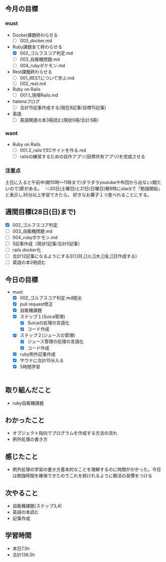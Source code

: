 ## 今月の目標
### must
  - Docker課題終わらせる
    - [ ]  003_docker.md
  - Ruby課題全て終わらせる
    - [x] 002_ゴルフスコア判定.md
    - [ ] 003_自販機問題.md
    - [ ] 004_rubyポケモン.md
  - Rest課題終わらせる
    - [ ] 001_RESTについて学ぶ.md
    - [ ] 002_rest.md
  - Ruby on Rails
    - [ ] 001.1_現場Rails.md
  - hatenaブログ
    - [ ]  合計15記事作成する(現在8記事/目標15記事)
  - 英語
    - [ ]  英語関連の本3冊読む(現状0冊/合計3冊)
### want
  - Ruby on Rails
    - [ ]  001.2_railsでECサイトを作る.md
    - [ ]  railsの練習するための自作アプリ(目標共有アプリ)を完成させる

   ### 注意点
土日に入ると午前中(朝10時〜11時まで)ダラダラyoutubeや布団から出ない(眠たいので)節がある。  
⇨20日(土曜日)と21日(日曜日)朝9時にslackで「勉強開始」と表示し30分以上学習できたら。
好きなお菓子１つ食べれることにする。




## 週間目標(28日(日)まで)
  - [x] 002_ゴルフスコア判定
  - [ ] 003_自販機問題.md
  - [ ] 004_rubyポケモン.md
  - [ ] 5記事作成（現状1記事/合計5記事）
  - [ ] rails docker化
  - [ ] 合計12記事になるようにする([○]月,[]火,[]木,[]金,[]日作成する)
  - [ ] 英語の本2冊読む

## 今日の目標
- must
  - [x]  002_ゴルフスコア判定.md提出
    - [x] pull request修正　
  - [x]   自販機課題
    - [x] ステップ１(Suica管理)
      - [x] Suicaの処理の言語化
      - [x] コード作成
    - [x] ステップ２(ジュースの管理)
      - [x] ジュース管理の処理の言語化
      - [x] コード作成
  - [x] ruby例外記事作成
  - [x] サウナに合計15分入る
  - [x] 5時間学習

  　　
## 取り組んだこと
- ruby自販機課題
## わかったこと
- オブジェクト指向でプログラムを作成する方法の流れ
- 例外処理の書き方
  
## 感じたこと
- 例外処理の学習の書き方基本的なことを理解するのに時間がかかった。今日は勉強時間を確保できたのでこれを続けれるように朝活の習慣をつける
## 次やること
- 自販機課題(ステップ3,4)
- 英語の本読む
- 記事作成


## 学習時間
- 本日7.5h
- 合計136.5h
